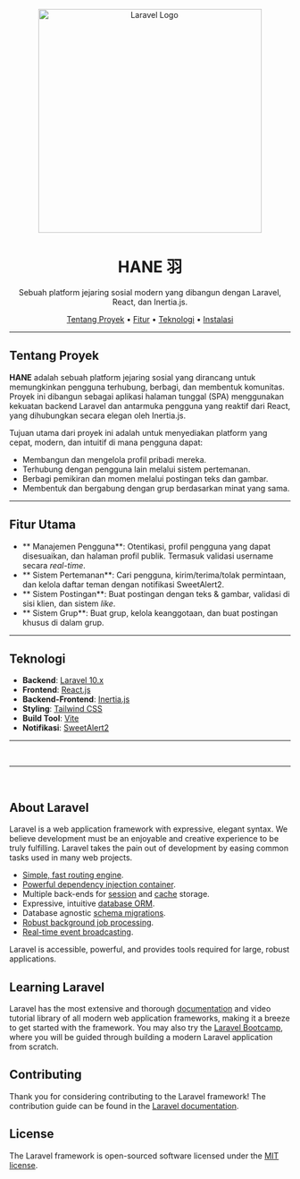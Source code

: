 <p align="center">
  <a href="https://laravel.com" target="_blank"><img src="https://raw.githubusercontent.com/laravel/art/master/logo-lockup/5%20SVG/2%20CMYK/1%20Full%20Color/laravel-logolockup-cmyk-red.svg" width="400" alt="Laravel Logo"></a>
</p>

<div align="center">
  <h1>HANE 羽</h1>
  <p>
    Sebuah platform jejaring sosial modern yang dibangun dengan Laravel, React, dan Inertia.js.
  </p>
</div>

<p align="center">
  <a href="#-tentang-proyek">Tentang Proyek</a> •
  <a href="#-fitur-utama">Fitur</a> •
  <a href="#-tumpukan-teknologi">Teknologi</a> •
  <a href="#-panduan-instalasi">Instalasi</a>
</p>

---

## Tentang Proyek

**HANE** adalah sebuah platform jejaring sosial yang dirancang untuk memungkinkan pengguna terhubung, berbagi, dan membentuk komunitas. Proyek ini dibangun sebagai aplikasi halaman tunggal (SPA) menggunakan kekuatan backend Laravel dan antarmuka pengguna yang reaktif dari React, yang dihubungkan secara elegan oleh Inertia.js.

Tujuan utama dari proyek ini adalah untuk menyediakan platform yang cepat, modern, dan intuitif di mana pengguna dapat:
-   Membangun dan mengelola profil pribadi mereka.
-   Terhubung dengan pengguna lain melalui sistem pertemanan.
-   Berbagi pemikiran dan momen melalui postingan teks dan gambar.
-   Membentuk dan bergabung dengan grup berdasarkan minat yang sama.

---

## Fitur Utama

- ** Manajemen Pengguna**: Otentikasi, profil pengguna yang dapat disesuaikan, dan halaman profil publik. Termasuk validasi username secara *real-time*.
- ** Sistem Pertemanan**: Cari pengguna, kirim/terima/tolak permintaan, dan kelola daftar teman dengan notifikasi SweetAlert2.
- ** Sistem Postingan**: Buat postingan dengan teks & gambar, validasi di sisi klien, dan sistem *like*.
- ** Sistem Grup**: Buat grup, kelola keanggotaan, dan buat postingan khusus di dalam grup.

---

## Teknologi

-   **Backend**: [Laravel 10.x](https://laravel.com/)
-   **Frontend**: [React.js](https://reactjs.org/)
-   **Backend-Frontend**: [Inertia.js](https://inertiajs.com/)
-   **Styling**: [Tailwind CSS](https://tailwindcss.com/)
-   **Build Tool**: [Vite](https://vitejs.dev/)
-   **Notifikasi**: [SweetAlert2](https://sweetalert2.github.io/)

---

<br>
<hr>
<br>

## About Laravel

Laravel is a web application framework with expressive, elegant syntax. We believe development must be an enjoyable and creative experience to be truly fulfilling. Laravel takes the pain out of development by easing common tasks used in many web projects.

- [Simple, fast routing engine](https://laravel.com/docs/routing).
- [Powerful dependency injection container](https://laravel.com/docs/container).
- Multiple back-ends for [session](https://laravel.com/docs/session) and [cache](https://laravel.com/docs/cache) storage.
- Expressive, intuitive [database ORM](https://laravel.com/docs/eloquent).
- Database agnostic [schema migrations](https://laravel.com/docs/migrations).
- [Robust background job processing](https://laravel.com/docs/queues).
- [Real-time event broadcasting](https://laravel.com/docs/broadcasting).

Laravel is accessible, powerful, and provides tools required for large, robust applications.

## Learning Laravel

Laravel has the most extensive and thorough [documentation](https://laravel.com/docs) and video tutorial library of all modern web application frameworks, making it a breeze to get started with the framework. You may also try the [Laravel Bootcamp](https://bootcamp.laravel.com), where you will be guided through building a modern Laravel application from scratch.

## Contributing

Thank you for considering contributing to the Laravel framework! The contribution guide can be found in the [Laravel documentation](https://laravel.com/docs/contributions).

## License

The Laravel framework is open-sourced software licensed under the [MIT license](https://opensource.org/licenses/MIT).
